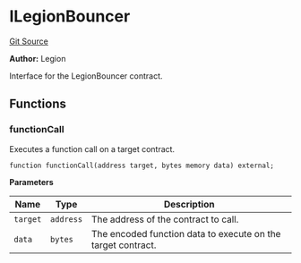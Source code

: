 # ILegionBouncer
[Git Source](https://github.com/Legion-Team/legion-protocol-contracts/blob/1b4860840757d3318edea1bebfb7423e200bff55/src/interfaces/access/ILegionBouncer.sol)

**Author:**
Legion

Interface for the LegionBouncer contract.


## Functions
### functionCall

Executes a function call on a target contract.


```solidity
function functionCall(address target, bytes memory data) external;
```
**Parameters**

|Name|Type|Description|
|----|----|-----------|
|`target`|`address`|The address of the contract to call.|
|`data`|`bytes`|The encoded function data to execute on the target contract.|


